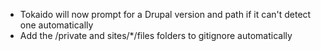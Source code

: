 - Tokaido will now prompt for a Drupal version and path if it can't detect one automatically
- Add the /private and sites/*/files folders to gitignore automatically
